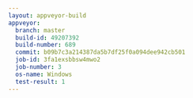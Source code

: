 ```yaml
---
layout: appveyor-build
appveyor:
  branch: master
  build-id: 49207392
  build-number: 689
  commit: b09b7c3a214387da5b7df25f0a094dee942cb501
  job-id: 3fa1exsbbsw4mwo2
  job-number: 3
  os-name: Windows
  test-result: 1
---
```

